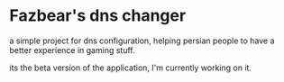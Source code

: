 # Fazbear's dns changer

a simple project for dns configuration, helping persian people to have a better experience in gaming stuff.

 its the beta version of the application, I'm currently working on it.
